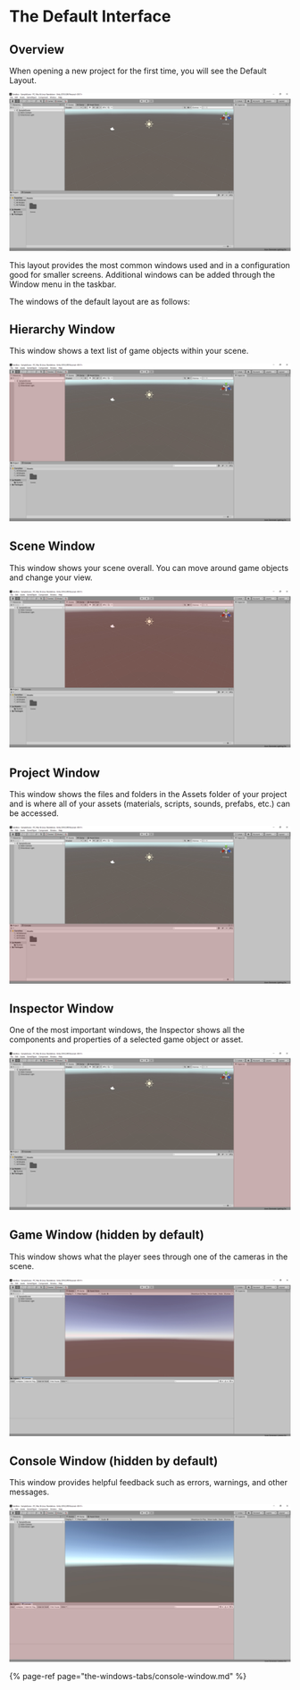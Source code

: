# The Default Interface

## Overview

When opening a new project for the first time, you will see the Default Layout.

![](../.gitbook/assets/image%20%2851%29.png)

This layout provides the most common windows used and in a configuration good for smaller screens. Additional windows can be added through the Window menu in the taskbar.

The windows of the default layout are as follows:

## **Hierarchy Window**

This window shows a text list of game objects within your scene.

![](../.gitbook/assets/image%20%2825%29.png)

## **Scene Window**

This window shows your scene overall. You can move around game objects and change your view.

![](../.gitbook/assets/image%20%2871%29.png)

## **Project Window**

This window shows the files and folders in the Assets folder of your project and is where all of your assets \(materials, scripts, sounds, prefabs, etc.\) can be accessed.

![](../.gitbook/assets/image%20%2815%29.png)

## **Inspector Window**

One of the most important windows, the Inspector shows all the components and properties of a selected game object or asset.

![](../.gitbook/assets/image%20%289%29.png)

## **Game Window \(hidden by default\)**

This window shows what the player sees through one of the cameras in the scene.

![](../.gitbook/assets/image%20%2840%29.png)

## **Console Window \(hidden by default\)**

This window provides helpful feedback such as errors, warnings, and other messages.

![](../.gitbook/assets/image%20%2855%29.png)

{% page-ref page="the-windows-tabs/console-window.md" %}


